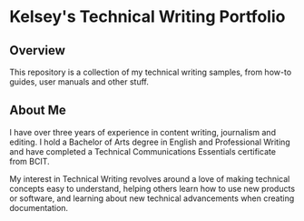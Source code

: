 # Kelsey's Technical Writing Portfolio
## Overview
This repository is a collection of my technical writing samples, from how-to guides, user manuals and other stuff.
## About Me
I have over three years of experience in content writing, journalism and editing. I hold a Bachelor of Arts degree in English and Professional Writing and have completed a Technical Communications Essentials certificate from BCIT.

My interest in Technical Writing revolves around a love of making technical concepts easy to understand, helping others learn how to use new products or software, and learning about new technical advancements when creating documentation.
